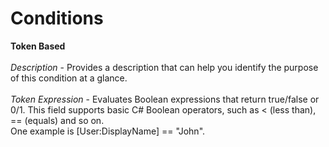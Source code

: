 # Conditions

**Token Based** 
<br/>
<br/>
*Description* - Provides a description that can help you identify the purpose of this condition at a glance.
<br/>
<br/>
*Token Expression* - Evaluates Boolean expressions that return true/false or 0/1. This field supports basic C# Boolean operators, such as < (less than), == (equals) and so on.<br/>
One example is [User:DisplayName] == "John".
<br/>
<br/>